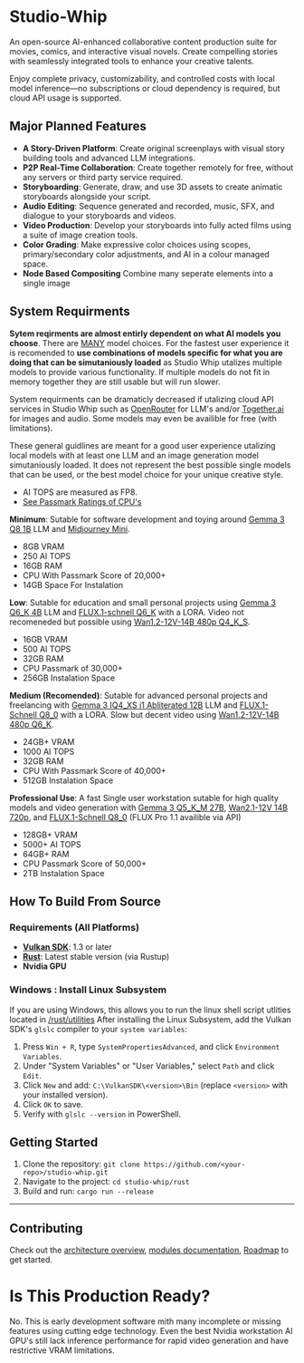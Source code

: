 # Studio-Whip
An open-source AI-enhanced collaborative content production suite for movies, comics, and interactive visual novels. Create compelling stories with seamlessly integrated tools to enhance your creative talents.

Enjoy complete privacy, customizability, and controlled costs with local model inference—no subscriptions or cloud dependency is required, but cloud API usage is supported.


## Major Planned Features
- **A Story-Driven Platform**:  Create original screenplays with visual story building tools and advanced LLM integrations.
- **P2P Real-Time Collaboration**: Create together remotely for free, without any servers or third party service required.
- **Storyboarding**: Generate, draw, and use 3D assets to create animatic storyboards alongside your script.
- **Audio Editing**: Sequence generated and recorded, music, SFX, and dialogue to your storyboards and videos.
- **Video Production**: Develop your storyboards into fully acted films using a suite of image creation tools.
- **Color Grading**: Make expressive color choices using scopes, primary/secondary color adjustments, and AI in a colour managed space.
- **Node Based Compositing** Combine many seperate elements into a single image


## System Requirments
**Sytem reqirments are almost entirly dependent on what AI models you choose**. There are [MANY](https://huggingface.co/) model choices. For the fastest user experience it is recomended to **use combinations of models specific for what you are doing that can be simutaniously loaded** as Studio Whip utalizes multiple models to provide various functionality. If multiple models do not fit in memory together they are still usable but will run slower.

System requirments can be dramaticly decreased if utalizing cloud API services in Studio Whip such as [OpenRouter](https://openrouter.ai/) for LLM's and/or [Together.ai](https://www.together.ai/) for images and audio. Some models may even be availible for free (with limitations).

These general guidlines are meant for a good user experience utalizing local models with at least one LLM and an image generation model simutaniously loaded. It does not represent the best possible single models that can be used, or the best model choice for your unique creative style.

- AI TOPS are measured as FP8.
- [See Passmark Ratings of CPU's](https://www.cpubenchmark.net/high_end_cpus.html)

**Minimum**:
Sutable for software development and toying around [Gemma 3 Q8 1B](https://huggingface.co/unsloth/gemma-3-1b-it-GGUF) LLM and [Midjourney Mini](openskyml/midjourney-mini).

- 8GB VRAM
- 250 AI TOPS
- 16GB RAM
- CPU With Passmark Score of 20,000+
- 14GB Space For Instalation

**Low**:
Sutable for education and small personal projects using [Gemma 3 Q6_K 4B](https://huggingface.co/unsloth/gemma-3-4b-it-GGUF) LLM and [FLUX.1-schnell Q6_K](https://huggingface.co/city96/FLUX.1-schnell-gguf) with a LORA. Video not recomeneded but possible using [Wan1.2-12V-14B 480p Q4_K_S](https://huggingface.co/city96/Wan2.1-I2V-14B-480P-gguf).

- 16GB VRAM
- 500 AI TOPS
- 32GB RAM
- CPU Passmark of 30,000+
- 256GB Instalation Space

**Medium (Recomended)**:
Sutable for advanced personal projects and freelancing with [Gemma 3 IQ4_XS i1 Abliterated 12B](https://huggingface.co/mradermacher/gemma-3-12b-it-abliterated-i1-GGUF) LLM and [FLUX.1-Schnell Q8_0](https://huggingface.co/city96/FLUX.1-schnell-gguf) with a LORA. Slow but decent video using [Wan1.2-12V-14B 480p Q6_K](https://huggingface.co/city96/Wan2.1-I2V-14B-480P-gguf).

- 24GB+ VRAM
- 1000 AI TOPS
- 32GB RAM
- CPU With Passmark Score of 40,000+
- 512GB Instalation Space


**Professional Use**:
A fast Single user workstation sutable for high quality models and video generation with [Gemma 3 Q5_K_M 27B](https://huggingface.co/unsloth/gemma-3-27b-it-GGUF/), [Wan2.1-12V 14B 720p](https://huggingface.co/Wan-AI/Wan2.1-I2V-14B-720P), and [FLUX.1-Schnell Q8_0](https://huggingface.co/city96/FLUX.1-schnell-gguf) (FLUX Pro 1.1 availible via API)

- 128GB+ VRAM
- 5000+ AI TOPS
- 64GB+ RAM
- CPU Passmark Score of 50,000+
- 2TB Instalation Space

## How To Build From Source

### Requirements (All Platforms)
- [**Vulkan SDK**](https://vulkan.lunarg.com/sdk/home): 1.3 or later
- [**Rust**](https://www.rust-lang.org/tools/install): Latest stable version (via Rustup)
- **Nvidia GPU**

### Windows : Install Linux Subsystem
If you are using Windows, this allows you to run the linux shell script utlities located in [/rust/utilities](https://github.com/MrScripty/Studio-Whip/tree/main/rust/utilities) After installing the Linux Subsystem, add the Vulkan SDK's `glslc` compiler to your ```system variables```:

1. Press `Win + R`, type `SystemPropertiesAdvanced`, and click `Environment Variables`.
2. Under "System Variables" or "User Variables," select `Path` and click `Edit`.
3. Click `New` and add: `C:\VulkanSDK\<version>\Bin` (replace `<version>` with your installed version).
4. Click `OK` to save.
5. Verify with `glslc --version` in PowerShell.

## Getting Started
1. Clone the repository: `git clone https://github.com/<your-repo>/studio-whip.git`
2. Navigate to the project: `cd studio-whip/rust`
3. Build and run: `cargo run --release`

---

## Contributing
Check out the [architecture overview](https://github.com/MrScripty/Studio-Whip/blob/main/rust/documentation/architecture.md), [modules documentation](https://github.com/MrScripty/Studio-Whip/blob/main/rust/documentation/modules.md), [Roadmap](https://github.com/MrScripty/Studio-Whip/blob/main/rust/documentation/roadmap.md) to get started.

# Is This Production Ready?

No. This is early development software mith many incomplete or missing features using cutting edge technology. Even the best Nvidia workstation AI GPU's still lack inference performance for rapid video generation and have restrictive VRAM limitations. 
